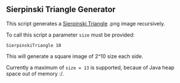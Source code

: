 ## Sierpinski Triangle Generator

This script generates a [Sierpinski Triangle](https://en.wikipedia.org/wiki/Sierpinski_triangle) .png image recursively.

To call this script a parameter ``` size ``` must be provided:

```
SierpinskiTriangle 10
```
This will generate a square image of 2^10 size each side.

Currently a maximum of ``` size = 13 ``` is supported, becaue of Java heap space out of memory :/.